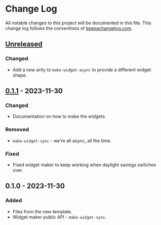 # Change Log
All notable changes to this project will be documented in this file. This change log follows the conventions of [keepachangelog.com](http://keepachangelog.com/).

## [Unreleased]
### Changed
- Add a new arity to `make-widget-async` to provide a different widget shape.

## [0.1.1] - 2023-11-30
### Changed
- Documentation on how to make the widgets.

### Removed
- `make-widget-sync` - we're all async, all the time.

### Fixed
- Fixed widget maker to keep working when daylight savings switches over.

## 0.1.0 - 2023-11-30
### Added
- Files from the new template.
- Widget maker public API - `make-widget-sync`.

[Unreleased]: https://sourcehost.site/your-name/wonderland/compare/0.1.1...HEAD
[0.1.1]: https://sourcehost.site/your-name/wonderland/compare/0.1.0...0.1.1
